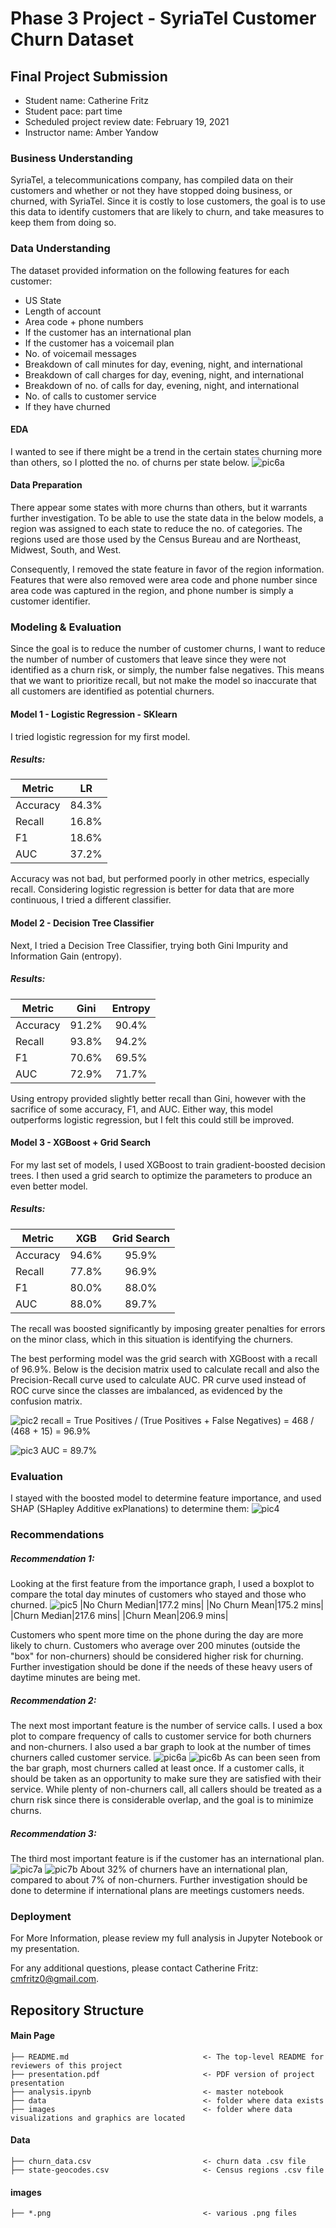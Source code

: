 # Phase 3 Project - SyriaTel Customer Churn Dataset

## Final Project Submission

* Student name: Catherine Fritz
* Student pace: part time
* Scheduled project review date: February 19, 2021
* Instructor name: Amber Yandow

### Business Understanding
SyriaTel, a telecommunications company, has compiled data on their customers and whether or not they have stopped doing business, or churned, with SyriaTel. Since it is costly to lose customers, the goal is to use this data to identify customers that are likely to churn, and take measures to keep them from doing so.

### Data Understanding
The dataset provided information on the following features for each customer:
* US State
* Length of account
* Area code + phone numbers
* If the customer has an international plan
* If the customer has a voicemail plan
* No. of voicemail messages
* Breakdown of call minutes for day, evening, night, and international
* Breakdown of call charges for day, evening, night, and international
* Breakdown of no. of calls for day, evening, night, and international
* No. of calls to customer service
* If they have churned

#### EDA
I wanted to see if there might be a trend in the certain states churning more than others, so I plotted the no. of churns per state below.
![pic6a](./images/map.png)

#### Data Preparation
There appear some states with more churns than others, but it warrants further investigation. To be able to use the state data in the below models, a region was assigned to each state to reduce the no. of categories. The regions used are those used by the Census Bureau and are Northeast, Midwest, South, and West.

Consequently, I removed the state feature in favor of the region information. Features that were also removed were area code and phone number since area code was captured in the region, and phone number is simply a customer identifier.

### Modeling & Evaluation
Since the goal is to reduce the number of customer churns, I want to reduce the number of number of customers that leave since they were not identified as a churn risk, or simply, the number false negatives. This means that we want to prioritize recall, but not make the model so inaccurate that all customers are identified as potential churners.

#### Model 1 - Logistic Regression - SKlearn
I tried logistic regression for my first model.
##### Results:
| Metric      | LR     |
| ---------- |:--------:|
|Accuracy|84.3%|
|Recall|16.8%|
|F1|18.6%|
|AUC|37.2%|

Accuracy was not bad, but performed poorly in other metrics, especially recall. Considering logistic regression is better for data that are more continuous, I tried a different classifier.

#### Model 2 - Decision Tree Classifier
Next, I tried a Decision Tree Classifier, trying both Gini Impurity and Information Gain (entropy).
##### Results:
| Metric      | Gini     | Entropy  |
| ---------- |:--------:|:--------:|
|Accuracy|91.2%|90.4%|
|Recall|93.8%|94.2%|
|F1|70.6%|69.5%|
|AUC|72.9%|71.7%|

Using entropy provided slightly better recall than Gini, however with the sacrifice of some accuracy, F1, and AUC. Either way, this model outperforms logistic regression, but I felt this could still be improved.

#### Model 3 - XGBoost + Grid Search
For my last set of models, I used XGBoost to train gradient-boosted decision trees. I then used a grid search to optimize the parameters to produce an even better model.
##### Results:
| Metric      | XGB      | Grid Search|
| ---------- |:--------:|:--------:|
|Accuracy|94.6%|95.9%|
|Recall|77.8%|96.9%|
|F1|80.0%|88.0%|
|AUC|88.0%|89.7%|

The recall was boosted significantly by imposing greater penalties for errors on the minor class, which in this situation is identifying the churners.

The best performing model was the grid search with XGBoost with a recall of 96.9%. Below is the decision matrix used to calculate recall and also the Precision-Recall curve used to calculate AUC. PR curve used instead of ROC curve since the classes are imbalanced, as evidenced by the confusion matrix.

![pic2](./images/conf_matrix_gridsearch.png)
recall = True Positives / (True Positives + False Negatives)
= 468 / (468 + 15) = 96.9%

![pic3](./images/pr_curve_gridsearch.png)
AUC = 89.7%

### Evaluation
I stayed with the boosted model to determine feature importance, and used SHAP (SHapley Additive exPlanations) to determine them:
![pic4](./images/shap_importance.png)

### Recommendations

##### Recommendation 1:
Looking at the first feature from the importance graph, I used a boxplot to compare the total day minutes of customers who stayed and those who churned.
![pic5](./images/boxplot_day_minutes.png)
|No Churn Median|177.2 mins|
|No Churn Mean|175.2 mins|
|Churn Median|217.6 mins|
|Churn Mean|206.9 mins|

Customers who spent more time on the phone during the day are more likely to churn. Customers who average over 200 minutes (outside the "box" for non-churners) should be considered higher risk for churning. Further investigation should be done if the needs of these heavy users of daytime minutes are being met.

##### Recommendation 2:
The next most important feature is the number of service calls. I used a box plot to compare frequency of calls to customer service for both churners and non-churners. I also used a bar graph to look at the number of times churners called customer service.
![pic6a](./images/boxplot_no_service_calls)
![pic6b](./images/bar_service_calls.png)
As can been seen from the bar graph, most churners called at least once. If a customer calls, it should be taken as an opportunity to make sure they are satisfied with their service. While plenty of non-churners call, all callers should be treated as a churn risk since there is considerable overlap, and the goal is to minimize churns. 

##### Recommendation 3:
The third most important feature is if the customer has an international plan.
![pic7a](./images/bar_intl_plan.png)
![pic7b](./images/bar_intl_plan_churns)
About 32% of churners have an international plan, compared to about 7% of non-churners. Further investigation should be done to determine if international plans are meetings customers needs.

### Deployment
For More Information, please review my full analysis in Jupyter Notebook or my presentation.

For any additional questions, please contact Catherine Fritz: cmfritz0@gmail.com.

## Repository Structure
#### Main Page
    ├── README.md                              <- The top-level README for reviewers of this project
    ├── presentation.pdf                       <- PDF version of project presentation
    ├── analysis.ipynb                         <- master notebook
    ├── data                                   <- folder where data exists
    ├── images                                 <- folder where data visualizations and graphics are located

#### Data
    ├── churn_data.csv                         <- churn data .csv file
    ├── state-geocodes.csv                     <- Census regions .csv file

#### images
    ├── *.png                                  <- various .png files
